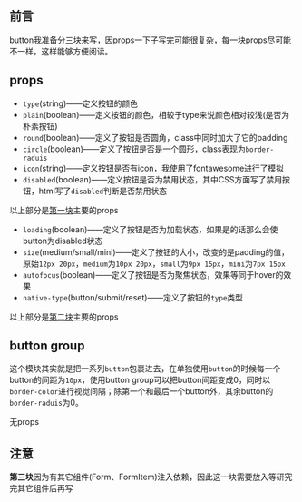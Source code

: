 ## 前言

button我准备分三块来写，因props一下子写完可能很复杂，每一块props尽可能不一样，这样能够方便阅读。

## props

- `type`(string)——定义按钮的颜色
- `plain`(boolean)——定义按钮的颜色，相较于type来说颜色相对较浅(是否为朴素按钮)
- `round`(boolean)——定义了按钮是否圆角，class中同时加大了它的padding
- `circle`(boolean)——定义了按钮是否是一个圆形，class表现为`border-raduis`
- `icon`(string)——定义按钮是否有icon，我使用了fontawesome进行了模拟
- `disabled`(boolean)——定义按钮是否为禁用状态，其中CSS方面写了禁用按钮，html写了`disabled`判断是否禁用状态

以上部分是[第一块](./first/button.vue)主要的props

- `loading`(boolean)——定义了按钮是否为加载状态，如果是的话那么会使button为disabled状态
- `size`(medium/small/mini)——定义了按钮的大小，改变的是padding的值，原始`12px 20px`，`medium`为`10px 20px`，`small`为`9px 15px`，`mini`为`7px 15px`
- `autofocus`(boolean)——定义了按钮是否为聚焦状态，效果等同于hover的效果
- `native-type`(button/submit/reset)——定义了按钮的`type`类型

以上部分是[第二块](./second/button.vue)主要的props

## button group

这个模块其实就是把一系列`button`包裹进去，在单独使用`button`的时候每一个button的间距为`10px`，使用button group可以把button间距变成0，同时以`border-color`进行视觉间隔；除第一个和最后一个button外，其余button的`border-raduis`为0。

无props

## 注意

**第三块**因为有其它组件(Form、FormItem)注入依赖，因此这一块需要放入等研究完其它组件后再写